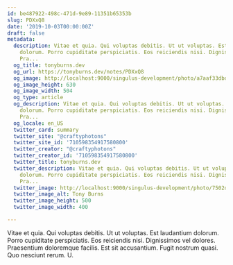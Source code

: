 ```yaml
---
id: be487922-498c-471d-9e89-11351b65353b
slug: PDXxQ8
date: '2019-10-03T00:00:00Z'
draft: false
metadata:
  description: Vitae et quia. Qui voluptas debitis. Ut ut voluptas. Est laudantium
    dolorum. Porro cupiditate perspiciatis. Eos reiciendis nisi. Dignissimos vel dolores.
    Pra...
  og_title: tonyburns.dev
  og_url: https://tonyburns.dev/notes/PDXxQ8
  og_image: http://localhost:9000/singulus-development/photo/a7aaf33dbd0b584a47dea1fc1b3a9bbf.jpeg
  og_image_height: 630
  og_image_width: 504
  og_type: article
  og_description: Vitae et quia. Qui voluptas debitis. Ut ut voluptas. Est laudantium
    dolorum. Porro cupiditate perspiciatis. Eos reiciendis nisi. Dignissimos vel dolores.
    Pra...
  og_locale: en_US
  twitter_card: summary
  twitter_site: "@craftyphotons"
  twitter_site_id: '710598354917580800'
  twitter_creator: "@craftyphotons"
  twitter_creator_id: '710598354917580800'
  twitter_title: tonyburns.dev
  twitter_description: Vitae et quia. Qui voluptas debitis. Ut ut voluptas. Est laudantium
    dolorum. Porro cupiditate perspiciatis. Eos reiciendis nisi. Dignissimos vel dolores.
    Pra...
  twitter_image: http://localhost:9000/singulus-development/photo/7502d1526646abf03deb056888635686.jpeg
  twitter_image_alt: Tony Burns
  twitter_image_height: 500
  twitter_image_width: 400

---
```


Vitae et quia. Qui voluptas debitis. Ut ut voluptas. Est laudantium dolorum. Porro cupiditate perspiciatis. Eos reiciendis nisi. Dignissimos vel dolores. Praesentium doloremque facilis. Est sit accusantium. Fugit nostrum quasi. Quo nesciunt rerum. U.

